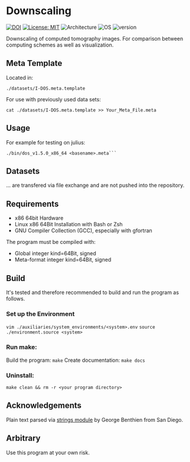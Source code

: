 # Downscaling
[![DOI](https://zenodo.org/badge/448135831.svg)](https://zenodo.org/badge/latestdoi/448135831)
[![License: MIT](https://img.shields.io/badge/License-MIT-success.svg)](https://opensource.org/licenses/MIT)
![Architecture](https://img.shields.io/badge/Architecture-x86_64-blue)
![OS](https://img.shields.io/badge/OS-Linux-blue)
![version](https://img.shields.io/badge/version-1.0.0-blue)

Downscaling of computed tomography images. For comparison between computing schemes as well as visualization.

## Meta Template
Located in: 
```
./datasets/I-DOS.meta.template
```
For use with previously used data sets:
```
cat ./datasets/I-DOS.meta.template >> Your_Meta_File.meta
```
## Usage
For example for testing on julius:
```
./bin/dos_v1.5.0_x86_64 <basename>.meta```
```
## Datasets
... are transfered via file exchange and are not pushed into the repository. 
## Requirements
* x86 64bit Hardware
* Linux x86 64Bit Installation with Bash or Zsh
* GNU Compiler Collection (GCC), especially with gfortran

The program must be compiled with:
* Global integer kind=64Bit, signed
* Meta-format integer kind=64Bit, signed

## Build
It's tested and therefore recommended to build and run the program as follows.
### Set up the Environment
```vim ./auxiliaries/system_environments/<system>.env```
```source ./environment.source <system>``` 

### Run make:
Build the program:    ```make```
Create documentation: ```make docs```

### Uninstall:
```make clean && rm -r <your program directory>```
## Acknowledgements 
Plain text parsed via [strings module](https://gbenthien.net/strings/index.html) by George Benthien from San Diego.
## Arbitrary
Use this program at your own risk.
